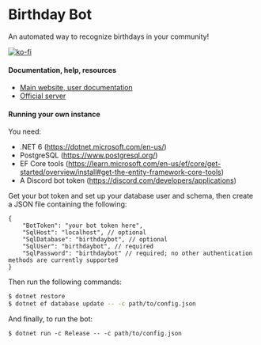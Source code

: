 # Birthday Bot
An automated way to recognize birthdays in your community!

[![ko-fi](https://ko-fi.com/img/githubbutton_sm.svg)](https://ko-fi.com/J3J65TW2E)

#### Documentation, help, resources
* [Main website, user documentation](https://noithecat.dev/bots/BirthdayBot)
* [Official server](https://discord.gg/JCRyFk7)

#### Running your own instance
You need:
* .NET 6 (https://dotnet.microsoft.com/en-us/)
* PostgreSQL (https://www.postgresql.org/)
* EF Core tools (https://learn.microsoft.com/en-us/ef/core/get-started/overview/install#get-the-entity-framework-core-tools)
* A Discord bot token (https://discord.com/developers/applications)

Get your bot token and set up your database user and schema, then create a JSON file containing the following:
```jsonc
{
    "BotToken": "your bot token here",
    "SqlHost": "localhost", // optional
    "SqlDatabase": "birthdaybot", // optional
    "SqlUser": "birthdaybot", // required
    "SqlPassword": "birthdaybot" // required; no other authentication methods are currently supported
}
```

Then run the following commands:
```sh
$ dotnet restore
$ dotnet ef database update -- -c path/to/config.json
```

And finally, to run the bot:
```
$ dotnet run -c Release -- -c path/to/config.json
```